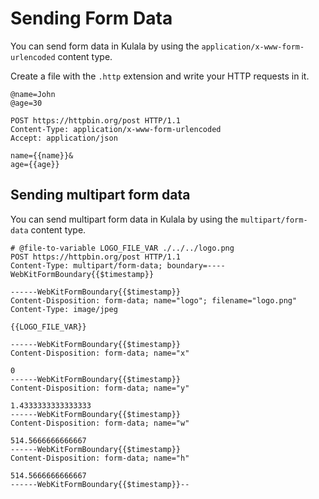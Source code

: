 # Sending Form Data

You can send form data in Kulala by using the `application/x-www-form-urlencoded` content type.

Create a file with the `.http` extension and write your HTTP requests in it.

```http title="examples.http"
@name=John
@age=30

POST https://httpbin.org/post HTTP/1.1
Content-Type: application/x-www-form-urlencoded
Accept: application/json

name={{name}}&
age={{age}}
```

## Sending multipart form data

You can send multipart form data in Kulala by using the `multipart/form-data` content type.

```http title="multipart.http"
# @file-to-variable LOGO_FILE_VAR ./../../logo.png
POST https://httpbin.org/post HTTP/1.1
Content-Type: multipart/form-data; boundary=----WebKitFormBoundary{{$timestamp}}

------WebKitFormBoundary{{$timestamp}}
Content-Disposition: form-data; name="logo"; filename="logo.png"
Content-Type: image/jpeg

{{LOGO_FILE_VAR}}

------WebKitFormBoundary{{$timestamp}}
Content-Disposition: form-data; name="x"

0
------WebKitFormBoundary{{$timestamp}}
Content-Disposition: form-data; name="y"

1.4333333333333333
------WebKitFormBoundary{{$timestamp}}
Content-Disposition: form-data; name="w"

514.5666666666667
------WebKitFormBoundary{{$timestamp}}
Content-Disposition: form-data; name="h"

514.5666666666667
------WebKitFormBoundary{{$timestamp}}--
```
